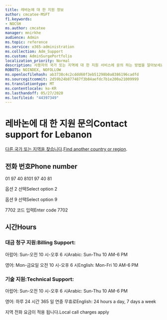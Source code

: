 ```yaml
---
title: 레바논에 대 한 지원 정보
author: cmcatee-MSFT
f1.keywords:
- NOCSH
ms.author: cmcatee
manager: mnirkhe
audience: Admin
ms.topic: reference
ms.service: o365-administration
ms.collection: Adm_Support
ms.custom: AdminSurgePortfolio
localization_priority: Normal
description: 사용자의 국가 또는 지역에 대 한 지원 서비스에 문의 하는 방법을 알아보세요.
ROBOTS: NOINDEX, NOFOLLOW
ms.openlocfilehash: ab3738c4c2cddd60f3eb51298b0a8386196cadfd
ms.sourcegitcommit: 2d59b24b877487f3b84aefdc7b1e200a21009999
ms.translationtype: MT
ms.contentlocale: ko-KR
ms.lasthandoff: 05/27/2020
ms.locfileid: "44397349"
---
```

# <a name="contact-support-for-lebanon"></a><span data-ttu-id="a10fc-103">레바논에 대 한 지원 문의</span><span class="sxs-lookup"><span data-stu-id="a10fc-103">Contact support for Lebanon</span></span>

<span data-ttu-id="a10fc-104">[다른 국가 또는 지역을 찾습니다](../contact-support-for-business-products.md).</span><span class="sxs-lookup"><span data-stu-id="a10fc-104">[Find another country or region](../contact-support-for-business-products.md).</span></span>

## <a name="phone-number"></a><span data-ttu-id="a10fc-105">전화 번호</span><span class="sxs-lookup"><span data-stu-id="a10fc-105">Phone number</span></span>
<span data-ttu-id="a10fc-106">01 97 40 81</span><span class="sxs-lookup"><span data-stu-id="a10fc-106">01 97 40 81</span></span>

<span data-ttu-id="a10fc-107">옵션 2 선택</span><span class="sxs-lookup"><span data-stu-id="a10fc-107">Select option 2</span></span>

<span data-ttu-id="a10fc-108">옵션 9 선택</span><span class="sxs-lookup"><span data-stu-id="a10fc-108">Select option 9</span></span>

<span data-ttu-id="a10fc-109">7702 코드 입력</span><span class="sxs-lookup"><span data-stu-id="a10fc-109">Enter code 7702</span></span>

## <a name="hours"></a><span data-ttu-id="a10fc-110">시간</span><span class="sxs-lookup"><span data-stu-id="a10fc-110">Hours</span></span>
### <a name="billing-support"></a><span data-ttu-id="a10fc-111">대금 청구 지원:</span><span class="sxs-lookup"><span data-stu-id="a10fc-111">Billing Support:</span></span>

<span data-ttu-id="a10fc-112">아랍어: Sun-오전 10 시-오후 6 시</span><span class="sxs-lookup"><span data-stu-id="a10fc-112">Arabic: Sun-Thu 10 AM-6 PM</span></span>

<span data-ttu-id="a10fc-113">영어: Mon-금요일 오전 10 시-오후 6 시</span><span class="sxs-lookup"><span data-stu-id="a10fc-113">English: Mon-Fri 10 AM-6 PM</span></span>

### <a name="technical-support"></a><span data-ttu-id="a10fc-114">기술 지원:</span><span class="sxs-lookup"><span data-stu-id="a10fc-114">Technical Support:</span></span>

<span data-ttu-id="a10fc-115">아랍어: Sun-오전 10 시-오후 6 시</span><span class="sxs-lookup"><span data-stu-id="a10fc-115">Arabic: Sun-Thu 10 AM-6 PM</span></span>

<span data-ttu-id="a10fc-116">영어: 하루 24 시간 365 일 연중 무휴로</span><span class="sxs-lookup"><span data-stu-id="a10fc-116">English: 24 hours a day, 7 days a week</span></span>

<span data-ttu-id="a10fc-117">지역 전화 요금이 적용 됩니다.</span><span class="sxs-lookup"><span data-stu-id="a10fc-117">Local call charges apply</span></span>
